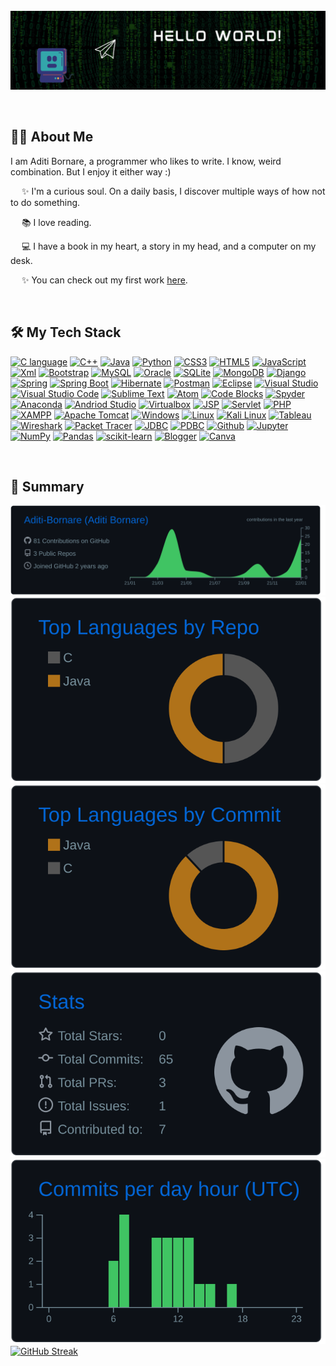 <!--
**Aditi-Bornare/Aditi-Bornare** is a ✨ _special_ ✨ repository because its `README.md` (this file) appears on your GitHub profile.

Here are some ideas to get you started:

- 🔭 I’m currently working on ...
- 🌱 I’m currently learning ...
- 👯 I’m looking to collaborate on ...
- 🤔 I’m looking for help with ...
- 💬 Ask me about ...
- 📫 How to reach me: ...
- 😄 Pronouns: ...
- ⚡ Fun fact: ...
-->
<br>
<img src="https://github.com/Aditi-Bornare/Aditi-Bornare/blob/4b3b86bd8befb4f9cf330dea63b7ec4fe9e53236/requisites/Banner.gif">


<br><h2>👩‍💻 About Me</h2>

I am Aditi Bornare, a programmer who likes to write. I know, weird combination. But I enjoy it either way :)

&emsp; ✨ I'm a curious soul. On a daily basis, I discover multiple ways of how not to do something.

&emsp; 📚 I love reading.

&emsp; 💻 I have a book in my heart, a story in my head, and a computer on my desk.

&emsp; ✨ You can check out my first work <a href="https://stories0verloaded.blogspot.com/">here</a>.


<br><h2>🛠 My Tech Stack</h2>

<a href="https://www.programiz.com/c-programming">![C language](https://img.shields.io/badge/-c%20language-A8B9CC?style=for-the-badge&logo=c&logoColor=white)</a>
<a href="https://www.w3schools.com/CPP/default.asp">![C++](https://img.shields.io/badge/-c++-00599C?style=for-the-badge&logo=cplusplus&logoColor=white)</a>
<a href="https://www.java.com/en/">![Java](https://img.shields.io/badge/-java-007396?style=for-the-badge&logo=java&logoColor=white)</a>
<a href="https://www.python.org">![Python](https://img.shields.io/badge/-python-3776AB?style=for-the-badge&logo=python&logoColor=white)</a>
<a href="https://www.w3schools.com/css/">![CSS3](https://img.shields.io/badge/-css3-1572B6?style=for-the-badge&logo=css3&logoColor=white)</a>
<a href="https://www.w3schools.com/html/">![HTML5](https://img.shields.io/badge/-html5-E34F26?style=for-the-badge&logo=html5&logoColor=white)</a>
<a href="https://www.javascript.com/">![JavaScript](https://img.shields.io/badge/-javascript-F7DF1E?style=for-the-badge&logo=javascript&logoColor=white)</a>
<a href="https://www.w3schools.com/xml/xml_whatis.asp">![Xml](https://img.shields.io/badge/-xml-000000?style=for-the-badge&logo=xml&logoColor=white)</a>
<a href="https://getbootstrap.com/">![Bootstrap](https://img.shields.io/badge/-bootstrap-7952B3?style=for-the-badge&logo=bootstrap&logoColor=white)</a>
<a href="https://www.mysql.com/">![MySQL](https://img.shields.io/badge/-mysql-4479A1?style=for-the-badge&logo=mysql&logoColor=white)</a>
<a href="https://www.oracle.com/in/index.html">![Oracle](https://img.shields.io/badge/-oracle-F80000?style=for-the-badge&logo=oracle&logoColor=white)</a>
<a href="https://www.sqlite.org/index.html">![SQLite](https://img.shields.io/badge/-sqlite-003B57?style=for-the-badge&logo=sqlite&logoColor=white)</a>
<a href="https://www.mongodb.com/">![MongoDB](https://img.shields.io/badge/-mongodb-47A248?style=for-the-badge&logo=mongodb&logoColor=white)</a>
<a href="https://www.djangoproject.com/">![Django](https://img.shields.io/badge/-django-092E20?style=for-the-badge&logo=django&logoColor=white)</a>
<a href="https://spring.io/">![Spring](https://img.shields.io/badge/-spring-6DB33F?style=for-the-badge&logo=spring&logoColor=white)</a>
<a href="https://spring.io/projects/spring-boot">![Spring Boot](https://img.shields.io/badge/-spring%20boot-6DB33F?style=for-the-badge&logo=springboot&logoColor=white)</a>
<a href="https://hibernate.org/">![Hibernate](https://img.shields.io/badge/-hibernate-59666C?style=for-the-badge&logo=hibernate&logoColor=white)</a>
<a href="https://www.postman.com/">![Postman](https://img.shields.io/badge/-postman-FF6C37?style=for-the-badge&logo=postman&logoColor=white)</a>
<a href="https://www.eclipse.org/">![Eclipse](https://img.shields.io/badge/-eclipse-2C2255?style=for-the-badge&logo=eclipseide&logoColor=white)</a>
<a href="https://visualstudio.microsoft.com/">![Visual Studio](https://img.shields.io/badge/-visual%20studio-5C2D91?style=for-the-badge&logo=visualstudio&logoColor=white)</a>
<a href="https://code.visualstudio.com/">![Visual Studio Code](https://img.shields.io/badge/-visual%20studio%20code-007ACC?style=for-the-badge&logo=visualstudiocode&logoColor=white)</a>
<a href="https://www.sublimetext.com/">![Sublime Text](https://img.shields.io/badge/-sublime%20text-FF9800?style=for-the-badge&logo=sublimetext&logoColor=white)</a>
<a href="https://atom.io/">![Atom](https://img.shields.io/badge/-atom-66595C?style=for-the-badge&logo=atom&logoColor=white)</a>
<a href="https://www.codeblocks.org/">![Code Blocks](https://img.shields.io/badge/-Code::Blocks-000000?style=for-the-badge&logo=codeblocks&logoColor=white)</a>
<a href="https://www.spyder-ide.org/">![Spyder](https://img.shields.io/badge/-Spyder-FF0000?style=for-the-badge&logo=spyderide&logoColor=white)</a>
<a href="https://www.anaconda.com/">![Anaconda](https://img.shields.io/badge/-anaconda-44A833?style=for-the-badge&logo=anaconda&logoColor=white)</a>
<a href="https://developer.android.com/studio">![Andriod Studio](https://img.shields.io/badge/-android%20studio-3DDC84?style=for-the-badge&logo=androidstudio&logoColor=white)</a>
<a href="https://www.virtualbox.org/">![Virtualbox](https://img.shields.io/badge/-virtualbox-183A61?style=for-the-badge&logo=virtualbox&logoColor=white)</a>
<a href="https://www.tutorialspoint.com/jsp/index.htm">![JSP](https://img.shields.io/badge/-jsp-000000?style=for-the-badge&logo=jsp&logoColor=white)</a>
<a href="https://www.javatpoint.com/servlet-tutorial">![Servlet](https://img.shields.io/badge/-servlet-000000?style=for-the-badge&logo=servlet&logoColor=white)</a>
<a href="https://www.php.net/">![PHP](https://img.shields.io/badge/-php-777BB4?style=for-the-badge&logo=php&logoColor=white)</a>
<a href="https://www.apachefriends.org/index.html">![XAMPP](https://img.shields.io/badge/-xampp-FB7A24?style=for-the-badge&logo=xampp&logoColor=white)</a>
<a href="https://tomcat.apache.org/">![Apache Tomcat](https://img.shields.io/badge/-Apache%20Tomcat-F8DC75?style=for-the-badge&logo=apachetomcat&logoColor=black)</a>
<a href="https://www.microsoft.com/en-in/windows?r=1">![Windows](https://img.shields.io/badge/-windows-0078D6?style=for-the-badge&logo=windows&logoColor=white)</a>
<a href="https://www.linux.org/">![Linux](https://img.shields.io/badge/-linux-FCC624?style=for-the-badge&logo=linux&logoColor=black)</a>
<a href="https://www.kali.org/">![Kali Linux](https://img.shields.io/badge/-kali%20linux-557C94?style=for-the-badge&logo=kalilinux&logoColor=white)</a>
<a href="https://www.tableau.com/">![Tableau](https://img.shields.io/badge/-tableau-E97627?style=for-the-badge&logo=tableau&logoColor=white)</a>
<a href="https://www.wireshark.org/">![Wireshark](https://img.shields.io/badge/-wireshark-1679A7?style=for-the-badge&logo=wireshark&logoColor=white)</a>
<a href="https://www.netacad.com/courses/packet-tracer">![Packet Tracer](https://img.shields.io/badge/-packet%20tracer-000000?style=for-the-badge&logo=packettracer&logoColor=white)</a>
<a href="https://www.javatpoint.com/java-jdbc">![JDBC](https://img.shields.io/badge/-jdbc-000000?style=for-the-badge&logo=jdbc&logoColor=white)</a>
<a href="https://www.w3schools.com/python/python_mysql_getstarted.asp">![PDBC](https://img.shields.io/badge/-pdbc-000000?style=for-the-badge&logo=pdbc&logoColor=white)</a>
<a href="https://github.com/">![Github](https://img.shields.io/badge/-github-181717?style=for-the-badge&logo=github&logoColor=white)</a>
<a href="https://jupyter.org/"> ![Jupyter](https://img.shields.io/badge/-jupyter-F37626?style=for-the-badge&logo=jupyter&logoColor=white)</a>
<a href="https://numpy.org/"> ![NumPy](https://img.shields.io/badge/-numpy-013243?style=for-the-badge&logo=numpy&logoColor=white)</a>
<a href="https://pandas.pydata.org/"> ![Pandas](https://img.shields.io/badge/-pandas-150458?style=for-the-badge&logo=pandas&logoColor=white)</a>
<a href="https://scikit-learn.org/stable/"> ![scikit-learn](https://img.shields.io/badge/-scikitlearn-F7931E?style=for-the-badge&logo=scikitlearn&logoColor=white)</a>
<a href="https://www.blogger.com/about/?bpli=1"> ![Blogger](https://img.shields.io/badge/Blogger-FF5722?style=for-the-badge&logo=blogger&logoColor=white)</a>
<a href="https://www.canva.com/"> ![Canva](https://img.shields.io/badge/Canva-%2300C4CC.svg?&style=for-the-badge&logo=Canva&logoColor=white)</a>

<br><h2>📃 Summary</h2>


[![](https://raw.githubusercontent.com/Aditi-Bornare/Aditi-Bornare/main/profile-summary-card-output/github_dark/0-profile-details.svg)](https://github.com/vn7n24fzkq/github-profile-summary-cards)
[![](https://raw.githubusercontent.com/Aditi-Bornare/Aditi-Bornare/main/profile-summary-card-output/github_dark/1-repos-per-language.svg)](https://github.com/vn7n24fzkq/github-profile-summary-cards) [![](https://raw.githubusercontent.com/Aditi-Bornare/Aditi-Bornare/main/profile-summary-card-output/github_dark/2-most-commit-language.svg)](https://github.com/vn7n24fzkq/github-profile-summary-cards)
[![](https://raw.githubusercontent.com/Aditi-Bornare/Aditi-Bornare/main/profile-summary-card-output/github_dark/3-stats.svg)](https://github.com/vn7n24fzkq/github-profile-summary-cards) [![](https://raw.githubusercontent.com/Aditi-Bornare/Aditi-Bornare/main/profile-summary-card-output/github_dark/4-productive-time.svg)](https://github.com/vn7n24fzkq/github-profile-summary-cards)
[![GitHub Streak](https://github-readme-streak-stats.herokuapp.com/?user=Aditi-Bornare&theme=github-dark&ring=FFB19A&hide_border=true&currStreakNum=F6A085&fire=F6A085&currStreakLabel=F6A085)](https://git.io/streak-stats)

